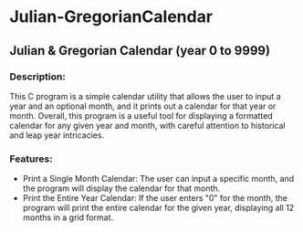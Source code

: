 # Julian-GregorianCalendar
## Julian & Gregorian Calendar (year 0 to 9999)

### Description:
This C program is a simple calendar utility that allows the user to input a year and an optional month, and it prints out a calendar for that year or month. Overall, this program is a useful tool for displaying a formatted calendar for any given year and month, with careful attention to historical and leap year intricacies.

### Features:
- Print a Single Month Calendar: The user can input a specific month, and the program will display the calendar for that month.
- Print the Entire Year Calendar: If the user enters "0" for the month, the program will print the entire calendar for the given year, displaying all 12 months in a grid format.
